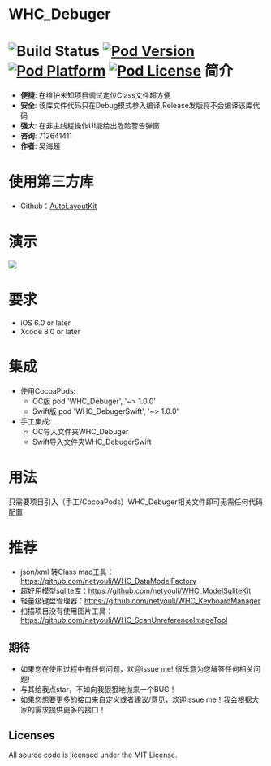 WHC_Debuger
==============
![Build Status](https://api.travis-ci.org/netyouli/WHC_Debuger.svg?branch=master)
[![Pod Version](http://img.shields.io/cocoapods/v/WHC_Debuger.svg?style=flat)](http://cocoadocs.org/docsets/WHC_Debuger/)
[![Pod Platform](http://img.shields.io/cocoapods/p/WHC_Debuger.svg?style=flat)](http://cocoadocs.org/docsets/WHC_Debuger/)
[![Pod License](http://img.shields.io/cocoapods/l/WHC_Debuger.svg?style=flat)](https://opensource.org/licenses/MIT)
简介
==============
- **便捷**: 在维护未知项目调试定位Class文件超方便
- **安全**: 该库文件代码只在Debug模式参入编译,Release发版将不会编译该库代码
- **强大**: 在非主线程操作UI能给出危险警告弹窗
- **咨询**: 712641411
- **作者**: 吴海超

使用第三方库
==============
* Github：[AutoLayoutKit](https://github.com/netyouli/WHC_AutoLayoutKit)</br>

演示
==============
<img src = "https://github.com/netyouli/WHC_Debuger/blob/master/WHC_Debuger.gif">

要求
==============
* iOS 6.0 or later
* Xcode 8.0 or later

集成
==============
* 使用CocoaPods:
  -  OC版 pod 'WHC_Debuger', '~> 1.0.0'
  -  Swift版 pod 'WHC_DebugerSwift', '~> 1.0.0'
* 手工集成:
  -  OC导入文件夹WHC_Debuger
  -  Swift导入文件夹WHC_DebugerSwift 

用法
==============
只需要项目引入（手工/CocoaPods）WHC_Debuger相关文件即可无需任何代码配置

推荐
==============
- json/xml 转Class mac工具：https://github.com/netyouli/WHC_DataModelFactory
- 超好用模型sqlite库：https://github.com/netyouli/WHC_ModelSqliteKit
- 轻量级键盘管理器：https://github.com/netyouli/WHC_KeyboardManager
- 扫描项目没有使用图片工具：https://github.com/netyouli/WHC_ScanUnreferenceImageTool

## <a id="期待"></a>期待

- 如果您在使用过程中有任何问题，欢迎issue me! 很乐意为您解答任何相关问题!
- 与其给我点star，不如向我狠狠地抛来一个BUG！
- 如果您想要更多的接口来自定义或者建议/意见，欢迎issue me！我会根据大家的需求提供更多的接口！

## Licenses
All source code is licensed under the MIT License.
